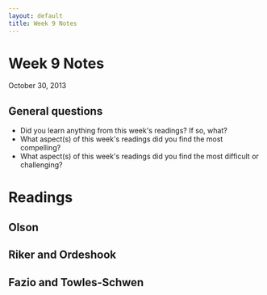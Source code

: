```yaml
---
layout: default
title: Week 9 Notes
---
```


# Week 9 Notes #
October 30, 2013

## General questions ##
* Did you learn anything from this week's readings? If so, what?
* What aspect(s) of this week's readings did you find the most compelling?
* What aspect(s) of this week's readings did you find the most difficult or challenging?


# Readings #

## Olson ##


## Riker and Ordeshook ##


## Fazio and Towles-Schwen ##

